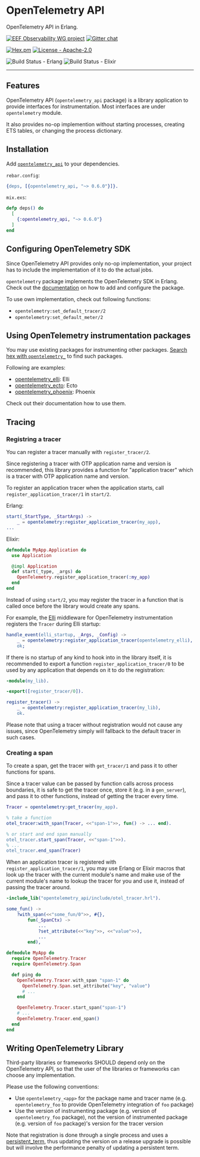 # OpenTelemetry API

OpenTelemetry API in Erlang.

[![EEF Observability WG project](https://img.shields.io/badge/EEF-Observability-black)](https://github.com/erlef/eef-observability-wg)
[![Gitter chat](https://badges.gitter.im/open-telemetry/opentelemetry-erlang.svg)](https://gitter.im/open-telemetry/opentelemetry-erlang)

[![Hex.pm](https://img.shields.io/hexpm/v/opentelemetry_api)](https://hex.pm/packages/opentelemetry_api)
[![License - Apache-2.0](https://img.shields.io/hexpm/l/opentelemetry_api)](LICENSE)

![Build Status - Erlang](https://github.com/open-telemetry/opentelemetry-erlang/workflows/Erlang/badge.svg)
![Build Status - Elixir](https://github.com/open-telemetry/opentelemetry-erlang/workflows/Elixir/badge.svg)

---

## Features

OpenTelemetry API (`opentelemetry_api` package) is a library application to provide interfaces for instrumentation. Most interfaces are under `opentelemetry` module.

It also provides no-op implemention without starting processes, creating ETS tables, or changing the process dictionary.

## Installation

Add [`opentelemetry_api`](https://hex.pm/packages/opentelemetry_api) to your dependencies.

`rebar.config`:

```erlang
{deps, [{opentelemetry_api, "~> 0.6.0"}]}.
```

`mix.exs`:

```elixir
defp deps() do
  [
    {:opentelemetry_api, "~> 0.6.0"}
  ]
end
```

## Configuring OpenTelemetry SDK

Since OpenTelemetry API provides only no-op implementation, your project has to include the implementation of it to do the actual jobs.

`opentelemetry` package implements the OpenTelemetry SDK in Erlang. Check out the [documentation](../opentelemetry/) on how to add and configure the package.

To use own implementation, check out following functions:

- `opentelemetry:set_default_tracer/2`
- `opentelemetry:set_default_meter/2`

## Using OpenTelemetry instrumentation packages

You may use existing packages for instrumenting other packages. [Search hex with `opentelemetry_`](https://hex.pm/packages?search=opentelemetry_&sort=recent_downloads) to find such packages.

Following are examples:

- [opentelemetry_elli](https://hex.pm/packages/opentelemetry_elli): Elli
- [opentelemetry_ecto](https://hex.pm/packages/opentelemetry_ecto): Ecto
- [opentelemetry_phoenix](https://hex.pm/packages/opentelemetry_phoenix): Phoenix

Check out their documentation how to use them.

## Tracing

### Registring a tracer

You can register a tracer manually with `register_tracer/2`.

Since registering a tracer with OTP application name and version is recommended, this library provides a function for "application tracer" which is a tracer with OTP application name and version.

To register an application tracer when the application starts, call `register_application_tracer/1` in `start/2`.

Erlang:

```erlang
start(_StartType, _StartArgs) ->
    _ = opentelemetry:register_application_tracer(my_app),
...
```

Elixir:

```elixir
defmodule MyApp.Application do
  use Application

  @impl Application
  def start(_type, _args) do
    OpenTelemetry.register_application_tracer(:my_app)
  end
end
```

Instead of using `start/2`, you may register the tracer in a function that is called once before the library would create any spans.

For example, the [Elli](https://github.com/elli-lib/elli) middleware for OpenTelemetry instrumentation registers the `Tracer` during Elli startup:

```erlang
handle_event(elli_startup, _Args, _Config) ->
    _ = opentelemetry:register_application_tracer(opentelemetry_elli),
    ok;
```

If there is no startup of any kind to hook into in the library itself, it is recommended to export a function `register_application_tracer/0` to be used by any application that depends on it to do the registration:

```erlang
-module(my_lib).

-export([register_tracer/0]).

register_tracer() ->
    _ = opentelemetry:register_application_tracer(my_lib),
    ok.
```

Please note that using a tracer without registration would not cause any issues, since OpenTelemetry simply will fallback to the default tracer in such cases.

### Creating a span

To create a span, get the tracer with `get_tracer/1` and pass it to other functions for spans.

Since a tracer value can be passed by function calls across process boundaries, it is safe to get the tracer once, store it (e.g. in a `gen_server`), and pass it to other functions, instead of getting the tracer every time.

```erlang
Tracer = opentelemetry:get_tracer(my_app).

% take a function
otel_tracer:with_span(Tracer, <<"span-1">>, fun() -> ... end).

% or start and end span manually
otel_tracer.start_span(Tracer, <<"span-1">>).
% ...
otel_tracer.end_span(Tracer)
```

When an application tracer is registered with `register_application_tracer/1`, you may use Erlang or Elixir macros that look up the tracer with the current module's name and make use of the current module's name to lookup the tracer for you and use it, instead of passing the tracer around.

```erlang
-include_lib("opentelemetry_api/include/otel_tracer.hrl").

some_fun() ->
    ?with_span(<<"some_fun/0">>, #{},
        fun(_SpanCtx) ->
            ...
            ?set_attribute(<<"key">>, <<"value">>),
            ...
        end),
```

```elixir
defmodule MyApp do
  require OpenTelemetry.Tracer
  require OpenTelemetry.Span

  def ping do
    OpenTelemetry.Tracer.with_span "span-1" do
      OpenTelemetry.Span.set_attribute("key", "value")
      # ...
    end

    OpenTelemetry.Tracer.start_span("span-1")
    # ...
    OpenTelemetry.Tracer.end_span()
  end
end
```

## Writing OpenTelemetry Library

Third-party libraries or frameworks SHOULD depend only on the OpenTelemetry API, so that the user of the libraries or frameworks can choose any implementation.

Please use the following conventions:

- Use `opentelemetry_<app>` for the package name and tracer name (e.g. `opentelemetry_foo` to provide OpenTelemetry integration of `foo` package)
- Use the version of instrumenting package (e.g. version of `opentelemetry_foo` package), not the version of instrumented package (e.g. version of `foo` package)'s version for the tracer version

Note that registration is done through a single process and uses a [persistent_term](https://erlang.org/doc/man/persistent_term.html), thus updating the version on a release upgrade is possible but will involve the performance penalty of updating a persistent term.
